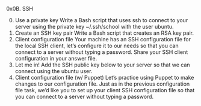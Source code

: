 0x0B. SSH

0. Use a private key
Write a Bash script that uses ssh to connect to your server using the private key ~/.ssh/school with the user ubuntu.
1. Create an SSH key pair
Write a Bash script that creates an RSA key pair.
2. Client configuration file
Your machine has an SSH configuration file for the local SSH client, let’s configure it to our needs so that you can connect to a server without typing a password. Share your SSH client configuration in your answer file.
3. Let me in!
Add the SSH public key below to your server so that we can connect using the ubuntu user.
4. Client configuration file (w/ Puppet)
Let’s practice using Puppet to make changes to our configuration file. Just as in the previous configuration file task, we’d like you to set up your client SSH configuration file so that you can connect to a server without typing a password.
